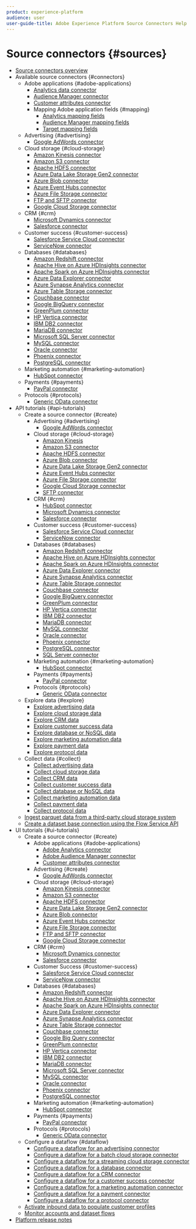 ```yaml
---
product: experience-platform
audience: user
user-guide-title: Adobe Experience Platform Source Connectors Help
---
```


# Source connectors {#sources}

- [Source connectors overview](home.md)
- Available source connectors {#connectors}
  - Adobe applications {#adobe-applications}
    - [Analytics data connector](connectors/adobe-applications/analytics.md)
    - [Audience Manager connector](connectors/adobe-applications/audience-manager.md)
    - [Customer attributes connector](connectors/adobe-applications/customer-attributes.md)
    - Mapping Adobe application fields {#mapping}
      - [Analytics mapping fields](connectors/adobe-applications/mapping/analytics.md)
      - [Audience Manager mapping fields](connectors/adobe-applications/mapping/audience-manager.md)
      - [Target mapping fields](connectors/adobe-applications/mapping/target.md)
  - Advertising {#advertising}
    - [Google AdWords connector](connectors/advertising/ads.md)
  - Cloud storage {#cloud-storage}
    - [Amazon Kinesis connector](connectors/cloud-storage/kinesis.md)
    - [Amazon S3 connector](connectors/cloud-storage/s3.md)
    - [Apache HDFS connector](connectors/cloud-storage/hdfs.md)
    - [Azure Data Lake Storage Gen2 connector](connectors/cloud-storage/adls-gen2.md)
    - [Azure Blob connector](connectors/cloud-storage/blob.md)
    - [Azure Event Hubs connector](connectors/cloud-storage/eventhub.md)
    - [Azure File Storage connector](connectors/cloud-storage/azure-file-storage.md)
    - [FTP and SFTP connector](connectors/cloud-storage/ftp-sftp.md)
    - [Google Cloud Storage connector](connectors/cloud-storage/google-cloud-storage.md)
  - CRM {#crm}
    - [Microsoft Dynamics connector](connectors/crm/ms-dynamics.md)
    - [Salesforce connector](connectors/crm/salesforce.md)
  - Customer success {#customer-success}
    - [Salesforce Service Cloud connector](connectors/customer-success/salesforce-service-cloud.md)
    - [ServiceNow connector](connectors/customer-success/servicenow.md)
  - Databases {#databases}
    - [Amazon Redshift connector](connectors/databases/redshift.md)
    - [Apache Hive on Azure HDInsights connector](connectors/databases/hive.md)
    - [Apache Spark on Azure HDInsights connector](connectors/databases/spark.md)
    - [Azure Data Explorer connector](connectors/databases/data-explorer.md)
    - [Azure Synapse Analytics connector](connectors/databases/synapse-analytics.md)
    - [Azure Table Storage connector](connectors/databases/ats.md)
    - [Couchbase connector](connectors/databases/couchbase.md)
    - [Google BigQuery connector](connectors/databases/bigquery.md)
    - [GreenPlum connector](connectors/databases/greenplum.md)
    - [HP Vertica connector](connectors/databases/hp-vertica.md)
    - [IBM DB2 connector](connectors/databases/ibm-db2.md)
    - [MariaDB connector](connectors/databases/mariadb.md)
    - [Microsoft SQL Server connector](connectors/databases/sql-server.md)
    - [MySQL connector](connectors/databases/mysql.md)
    - [Oracle connector](connectors/databases/oracle.md)
    - [Phoenix connector](connectors/databases/phoenix.md)
    - [PostgreSQL connector](connectors/databases/postgres.md)
  - Marketing automation {#marketing-automation}
    - [HubSpot connector](connectors/marketing-automation/hubspot.md)
  - Payments {#payments}
    - [PayPal connector](connectors/payments/paypal.md)
  - Protocols {#protocols}
    - [Generic OData connector](connectors/protocols/odata.md)
- API tutorials {#api-tutorials}
  - Create a source connector {#create}
    - Advertising {#advertising}
      - [Google AdWords connector](tutorials/api/create/advertising/ads.md)
    - Cloud storage {#cloud-storage}
      - [Amazon Kinesis](tutorials/api/create/cloud-storage/kinesis.md)
      - [Amazon S3 connector](tutorials/api/create/cloud-storage/s3.md)
      - [Apache HDFS connector](tutorials/api/create/cloud-storage/hdfs.md)
      - [Azure Blob connector](tutorials/api/create/cloud-storage/blob.md)
      - [Azure Data Lake Storage Gen2 connector](tutorials/api/create/cloud-storage/adls-gen2.md)
      - [Azure Event Hubs connector](tutorials/api/create/cloud-storage/eventhub.md)
      - [Azure File Storage connector](tutorials/api/create/cloud-storage/azure-file-storage.md)
      - [Google Cloud Storage connector](tutorials/api/create/cloud-storage/google.md)
      - [SFTP connector](tutorials/api/create/cloud-storage/sftp.md)
    - CRM {#crm}
      - [HubSpot connector](tutorials/api/create/crm/hubspot.md)
      - [Microsoft Dynamics connector](tutorials/api/create/crm/ms-dynamics.md)
      - [Salesforce connector](tutorials/api/create/crm/salesforce.md)
    - Customer success {#customer-success}
      - [Salesforce Service Cloud connector](tutorials/api/create/customer-success/salesforce-service-cloud.md)
      - [ServiceNow connector](tutorials/api/create/customer-success/servicenow.md)
    - Databases {#databases}
      - [Amazon Redshift connector](tutorials/api/create/databases/redshift.md)
      - [Apache Hive on Azure HDInsights connector](tutorials/api/create/databases/hive.md)
      - [Apache Spark on Azure HDInsights connector](tutorials/api/create/databases/spark.md)
      - [Azure Data Explorer connector](tutorials/api/create/databases/data-explorer.md)
      - [Azure Synapse Analytics connector](tutorials/api/create/databases/synapse-analytics.md)
      - [Azure Table Storage connector](tutorials/api/create/databases/ats.md)
      - [Couchbase connector](tutorials/api/create/databases/couchbase.md)
      - [Google BigQuery connector](tutorials/api/create/databases/bigquery.md)
      - [GreenPlum connector](tutorials/api/create/databases/greenplum.md)
      - [HP Vertica connector](tutorials/api/create/databases/hp-vertica.md)
      - [IBM DB2 connector](tutorials/api/create/databases/ibm-db2.md)
      - [MariaDB connector](tutorials/api/create/databases/mariadb.md)
      - [MySQL connector](tutorials/api/create/databases/mysql.md)
      - [Oracle connector](tutorials/api/create/databases/oracle.md)
      - [Phoenix connector](tutorials/api/create/databases/phoenix.md)
      - [PostgreSQL connector](tutorials/api/create/databases/postgres.md)
      - [SQL Server connector](tutorials/api/create/databases/sql-server.md)
    - Marketing automation {#marketing-automation}
      - [HubSpot connector](tutorials/api/create/marketing-automation/hubspot.md)
    - Payments {#payments}
      - [PayPal connector](tutorials/api/create/payments/paypal.md)
    - Protocols {#protocols}
      - [Generic OData connector](tutorials/api/create/protocols/odata.md)
  - Explore data {#explore}
    - [Explore advertising data](tutorials/api/explore/advertising.md)
    - [Explore cloud storage data](tutorials/api/explore/cloud-storage.md)
    - [Explore CRM data](tutorials/api/explore/crm.md)
    - [Explore customer success data](tutorials/api/explore/customer-success.md)
    - [Explore database or NoSQL data](tutorials/api/explore/database-nosql.md)
    - [Explore marketing automation data](tutorials/api/explore/marketing-automation.md)
    - [Explore payment data](tutorials/api/explore/payments.md)
    - [Explore protocol data](tutorials/api/explore/protocols.md)
  - Collect data {#collect}
    - [Collect advertising data](tutorials/api/collect/advertising.md)
    - [Collect cloud storage data](tutorials/api/collect/cloud-storage.md)
    - [Collect CRM data](tutorials/api/collect/crm.md)
    - [Collect customer success data](tutorials/api/collect/customer-success.md)
    - [Collect database or NoSQL data](tutorials/api/collect/database-nosql.md)
    - [Collect marketing automation data](tutorials/api/collect/marketing-automation.md)
    - [Collect payment data](tutorials/api/collect/payments.md)
    - [Collect protocol data](tutorials/api/collect/protocols.md)
  - [Ingest parquet data from a third-party cloud storage system](tutorials/api/cloud-storage-parquet.md)
  - [Create a dataset base connection using the Flow Service API](tutorials/api/create-dataset-base-connection.md)
- UI tutorials {#ui-tutorials}
  - Create a source connector {#create}
    - Adobe applications {#adobe-applications}
      - [Adobe Analytics connector](tutorials/ui/create/adobe-applications/analytics.md)
      - [Adobe Audience Manager connector](tutorials/ui/create/adobe-applications/audience-manager.md)
      - [Customer attributes connector](tutorials/ui/create/adobe-applications/customer-attributes.md)
    - Advertising {#create}
      - [Google AdWords connector](tutorials/ui/create/advertising/ads.md)
    - Cloud storage {#cloud-storage}
      - [Amazon Kinesis connector](tutorials/ui/create/cloud-storage/kinesis.md)
      - [Amazon S3 connector](tutorials/ui/create/cloud-storage/s3.md)
      - [Apache HDFS connector](tutorials/ui/create/cloud-storage/hdfs.md)
      - [Azure Data Lake Storage Gen2 connector](tutorials/ui/create/cloud-storage/adls-gen2.md)
      - [Azure Blob connector](tutorials/ui/create/cloud-storage/blob.md)
      - [Azure Event Hubs connector](tutorials/ui/create/cloud-storage/eventhub.md)
      - [Azure File Storage connector](tutorials/ui/create/cloud-storage/azure-file-storage.md)
      - [FTP and SFTP connector](tutorials/ui/create/cloud-storage/ftp-sftp.md)
      - [Google Cloud Storage connector](tutorials/ui/create/cloud-storage/google-cloud-storage.md)
    - CRM {#crm}
      - [Microsoft Dynamics connector](tutorials/ui/create/crm/dynamics.md)
      - [Salesforce connector](tutorials/ui/create/crm/salesforce.md)
    - Customer Success {#customer-success}
      - [Salesforce Service Cloud connector](tutorials/ui/create/customer-success/salesforce-service-cloud.md)
      - [ServiceNow connector](tutorials/ui/create/customer-success/servicenow.md)
    - Databases {#databases}
      - [Amazon Redshift connector](tutorials/ui/create/databases/redshift.md)
      - [Apache Hive on Azure HDInsights connector](tutorials/ui/create/databases/hive.md)
      - [Apache Spark on Azure HDInsights connector](tutorials/ui/create/databases/spark.md)
      - [Azure Data Explorer connector](tutorials/ui/create/databases/data-explorer.md)
      - [Azure Synapse Analytics connector](tutorials/ui/create/databases/synapse-analytics.md)
      - [Azure Table Storage connector](tutorials/ui/create/databases/ats.md)
      - [Couchbase connector](tutorials/ui/create/databases/couchbase.md)
      - [Google Big Query connector](tutorials/ui/create/databases/bigquery.md)
      - [GreenPlum connector](tutorials/ui/create/databases/greenplum.md)
      - [HP Vertica connector](tutorials/ui/create/databases/hp-vertica.md)
      - [IBM DB2 connector](tutorials/ui/create/databases/ibm-db2.md)
      - [MariaDB connector](tutorials/ui/create/databases/mariadb.md)
      - [Microsoft SQL Server connector](tutorials/ui/create/databases/sql-server.md)
      - [MySQL connector](tutorials/ui/create/databases/mysql.md)
      - [Oracle connector](tutorials/ui/create/databases/oracle.md)
      - [Phoenix connector](tutorials/ui/create/databases/phoenix.md)
      - [PostgreSQL connector](tutorials/ui/create/databases/postgres.md)
    - Marketing automation {#marketing-automation}
      - [HubSpot connector](tutorials/ui/create/marketing-automation/hubspot.md)
    - Payments {#payments}
      - [PayPal connector](tutorials/ui/create/payments/paypal.md)
    - Protocols {#protocols}
      - [Generic OData connector](tutorials/ui/create/protocols/odata.md)
  - Configure a dataflow {#dataflow}
      - [Configure a dataflow for an advertising connector](tutorials/ui/dataflow/advertising.md)
      - [Configure a dataflow for a batch cloud storage connector](tutorials/ui/dataflow/batch/cloud-storage.md)
      - [Configure a dataflow for a streaming cloud storage connector](tutorials/ui/dataflow/streaming/cloud-storage.md)
      - [Configure a dataflow for a database connector](tutorials/ui/dataflow/databases.md)
      - [Configure a dataflow for a CRM connector](tutorials/ui/dataflow/crm.md)
      - [Configure a dataflow for a customer success connector](tutorials/ui/dataflow/customer-success.md)
      - [Configure a dataflow for a marketing automation connector](tutorials/ui/dataflow/marketing-automation.md)
      - [Configure a dataflow for a payment connector](tutorials/ui/dataflow/payments.md)
      - [Configure a dataflow for a protocol connector](tutorials/ui/dataflow/protocols.md)
  - [Activate inbound data to populate customer profiles](tutorials/ui/profile.md)
  - [Monitor accounts and dataset flows](tutorials/ui/monitor.md)
- [Platform release notes](https://www.adobe.com/go/platform-release-notes-en) 
